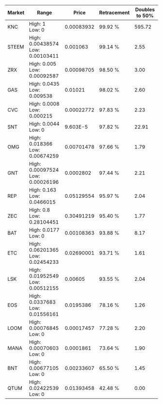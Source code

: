 | Market | Range | Price| Retracement | Doubles to 50% |
| --- | --- | --- | --- | --- |
| KNC | High: 1<br />Low: 0 | 0.00083932 | 99.92 % | 595.72 |
| STEEM | High: 0.00438574<br />Low: 0.00103411 | 0.001063 | 99.14 % | 2.55 |
| ZRX | High: 0.005<br />Low: 0.00092587 | 0.00098705 | 98.50 % | 3.00 |
| GAS | High: 0.0435<br />Low: 0.009538 | 0.01021 | 98.02 % | 2.60 |
| CVC | High: 0.0008<br />Low: 0.000215 | 0.00022772 | 97.83 % | 2.23 |
| SNT | High: 0.0044<br />Low: 0 | 9.603E-5 | 97.82 % | 22.91 |
| OMG | High: 0.018366<br />Low: 0.00674259 | 0.00701478 | 97.66 % | 1.79 |
| GNT | High: 0.00097524<br />Low: 0.00026196 | 0.0002802 | 97.44 % | 2.21 |
| REP | High: 0.163<br />Low: 0.0466015 | 0.05129554 | 95.97 % | 2.04 |
| ZEC | High: 0.8<br />Low: 0.28104451 | 0.30491219 | 95.40 % | 1.77 |
| BAT | High: 0.0177<br />Low: 0 | 0.00108363 | 93.88 % | 8.17 |
| ETC | High: 0.06201365<br />Low: 0.02454233 | 0.02690001 | 93.71 % | 1.61 |
| LSK | High: 0.01952549<br />Low: 0.00512155 | 0.00605 | 93.55 % | 2.04 |
| EOS | High: 0.0337683<br />Low: 0.01556161 | 0.0195386 | 78.16 % | 1.26 |
| LOOM | High: 0.00076845<br />Low: 0 | 0.00017457 | 77.28 % | 2.20 |
| MANA | High: 0.00070603<br />Low: 0 | 0.0001861 | 73.64 % | 1.90 |
| BNT | High: 0.00677105<br />Low: 0 | 0.00233607 | 65.50 % | 1.45 |
| QTUM | High: 0.02422539<br />Low: 0 | 0.01393458 | 42.48 % | 0.00 |
